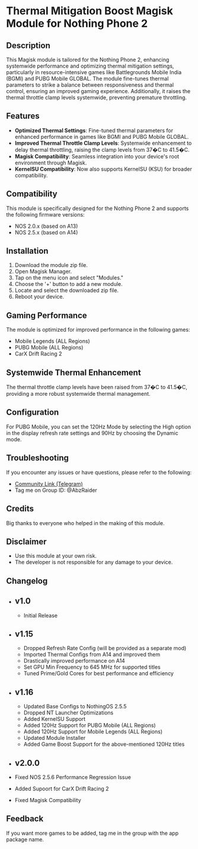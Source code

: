 # Thermal Mitigation Boost Magisk Module for Nothing Phone 2

## Description

This Magisk module is tailored for the Nothing Phone 2, enhancing systemwide performance and optimizing thermal mitigation settings, particularly in resource-intensive games like Battlegrounds Mobile India (BGMI) and PUBG Mobile GLOBAL. The module fine-tunes thermal parameters to strike a balance between responsiveness and thermal control, ensuring an improved gaming experience. Additionally, it raises the thermal throttle clamp levels systemwide, preventing premature throttling.

## Features

- **Optimized Thermal Settings**: Fine-tuned thermal parameters for enhanced performance in games like BGMI and PUBG Mobile GLOBAL.
- **Improved Thermal Throttle Clamp Levels**: Systemwide enhancement to delay thermal throttling, raising the clamp levels from 37�C to 41.5�C.
- **Magisk Compatibility**: Seamless integration into your device's root environment through Magisk.
- **KernelSU Compatibility**: Now also supports KernelSU (KSU) for broader compatibility.

## Compatibility

This module is specifically designed for the Nothing Phone 2 and supports the following firmware versions:

- NOS 2.0.x (based on A13)
- NOS 2.5.x (based on A14)

## Installation

1. Download the module zip file.
2. Open Magisk Manager.
3. Tap on the menu icon and select "Modules."
4. Choose the '+' button to add a new module.
5. Locate and select the downloaded zip file.
6. Reboot your device.

## Gaming Performance

The module is optimized for improved performance in the following games:


- Mobile Legends (ALL Regions)
- PUBG Mobile (ALL Regions)
- CarX Drift Racing 2
## Systemwide Thermal Enhancement

The thermal throttle clamp levels have been raised from 37�C to 41.5�C, providing a more robust systemwide thermal management.

## Configuration

For PUBG Mobile, you can set the 120Hz Mode by selecting the High option in the display refresh rate settings and 90Hz by choosing the Dynamic mode.

## Troubleshooting

If you encounter any issues or have questions, please refer to the following:

- [Community Link (Telegram)](https://t.me/NothingPhone2Gaming)
- Tag me on Group ID: @AbzRaider

## Credits

Big thanks to everyone who helped in the making of this module.

## Disclaimer

- Use this module at your own risk.
- The developer is not responsible for any damage to your device.

## Changelog

* v1.0
  -----
  - Initial Release
 
* v1.15
  -----
  - Dropped Refresh Rate Config (will be provided as a separate mod)
  - Imported Thermal Configs from A14 and improved them
  - Drastically improved performance on A14
  - Set GPU Min Frequency to 645 MHz for supported titles
  - Tuned Prime/Gold Cores for best performance and efficiency

* v1.16
  -----
  - Updated Base Configs to NothingOS 2.5.5
  - Dropped NT Launcher Optimizations
  - Added KernelSU Support
  - Added 120Hz Support for PUBG Mobile (ALL Regions)
  - Added 120Hz Support for Mobile Legends (ALL Regions)
  - Updated Module Installer
  - Added Game Boost Support for the above-mentioned 120Hz titles

* v2.0.0
   -----
* Fixed NOS 2.5.6 Performance Regression Issue
* Added Supoort for CarX Drift Racing 2
* Fixed Magisk Compatibility

## Feedback

If you want more games to be added, tag me in the group with the app package name.
